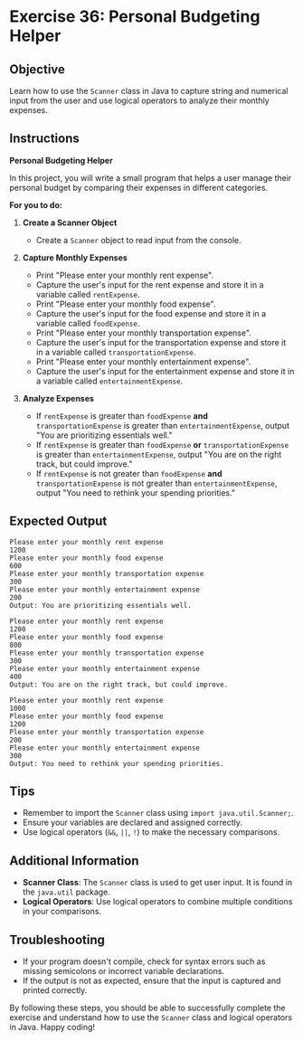 # Exercise 36: Personal Budgeting Helper

## Objective
Learn how to use the `Scanner` class in Java to capture string and numerical input from the user and use logical operators to analyze their monthly expenses.

## Instructions

**Personal Budgeting Helper**

In this project, you will write a small program that helps a user manage their personal budget by comparing their expenses in different categories.

**For you to do:**

1. **Create a Scanner Object**
   - Create a `Scanner` object to read input from the console.

2. **Capture Monthly Expenses**
   - Print "Please enter your monthly rent expense".
   - Capture the user's input for the rent expense and store it in a variable called `rentExpense`.
   - Print "Please enter your monthly food expense".
   - Capture the user's input for the food expense and store it in a variable called `foodExpense`.
   - Print "Please enter your monthly transportation expense".
   - Capture the user's input for the transportation expense and store it in a variable called `transportationExpense`.
   - Print "Please enter your monthly entertainment expense".
   - Capture the user's input for the entertainment expense and store it in a variable called `entertainmentExpense`.

3. **Analyze Expenses**
   - If `rentExpense` is greater than `foodExpense` **and** `transportationExpense` is greater than `entertainmentExpense`, output "You are prioritizing essentials well."
   - If `rentExpense` is greater than `foodExpense` **or** `transportationExpense` is greater than `entertainmentExpense`, output "You are on the right track, but could improve."
   - If `rentExpense` is not greater than `foodExpense` **and** `transportationExpense` is not greater than `entertainmentExpense`, output "You need to rethink your spending priorities."

## Expected Output
```
Please enter your monthly rent expense
1200
Please enter your monthly food expense
600
Please enter your monthly transportation expense
300
Please enter your monthly entertainment expense
200
Output: You are prioritizing essentials well.
```

```
Please enter your monthly rent expense
1200
Please enter your monthly food expense
800
Please enter your monthly transportation expense
300
Please enter your monthly entertainment expense
400
Output: You are on the right track, but could improve.
```

```
Please enter your monthly rent expense
1000
Please enter your monthly food expense
1200
Please enter your monthly transportation expense
200
Please enter your monthly entertainment expense
300
Output: You need to rethink your spending priorities.
```

## Tips
- Remember to import the `Scanner` class using `import java.util.Scanner;`.
- Ensure your variables are declared and assigned correctly.
- Use logical operators (`&&`, `||`, `!`) to make the necessary comparisons.

## Additional Information
- **Scanner Class**: The `Scanner` class is used to get user input. It is found in the `java.util` package.
- **Logical Operators**: Use logical operators to combine multiple conditions in your comparisons.

## Troubleshooting
- If your program doesn't compile, check for syntax errors such as missing semicolons or incorrect variable declarations.
- If the output is not as expected, ensure that the input is captured and printed correctly.

By following these steps, you should be able to successfully complete the exercise and understand how to use the `Scanner` class and logical operators in Java. Happy coding!
